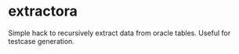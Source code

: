 extractora
==========

Simple hack to recursively extract data from oracle tables. Useful for testcase generation.
